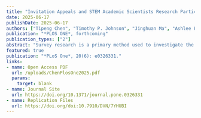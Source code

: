 ```yaml
---
title: "Invitation Appeals and STEM Academic Scientists Research Participation: Findings from Six Survey Experiments"
date: 2025-06-17
publishDate: 2025-06-17
authors: ["Tipeng Chen", "Timothy P. Johnson", "Jinghuan Ma", "Ashlee Frandell", "Lesley Michalegko", "Eric W. Welch", ]
publication: "*PLOS ONE*, forthcoming"
publication_types: ["2"]
abstract: "Survey research is a primary method used to investigate the opinions, perceptions and behaviors of academic scientists. However, little is known about the most successful appeal strategies for eliciting survey participation from these busy, highly educated professionals. Drawing on leverage-salience theory, this study examines the impacts of two sets of invitation appeals—information and representation appeals—on survey response rates among academic scientists in four STEM fields employed at U.S. R1 universities. Findings from six randomized experiments show that the effectiveness of both sets of invitation appeals is mixed and context-dependent, varying based on the polarization and relevance of survey topics, STEM academic scientists’ career stage, and their prior interactions with survey administrators. Specifically, self-representation appeals are most effective for polarized topics when recipients have low community affiliation. Less detailed information appeals are more successful when asking about low relevance topics, particularly for recipients with greater demands on their time, while more detailed information is effective for highly relevant and polarized topics. Additionally, invitations containing more detailed information are effective for first-time recipients in survey panels. This complexity reinforces the importance of designing effective outreach strategies to account for survey topics and recipient characteristics."
featured: true
publication: "*PLoS One*, 20(6): e0326331."
links: 
- name: Open Access PDF
  url: /uploads/ChenPlosOne2025.pdf
  params:
    target: blank
- name: Journal Site
  url: https://doi.org/10.1371/journal.pone.0326331
- name: Replication Files
  url: https://doi.org/doi:10.7910/DVN/7YHUBI
---
```


